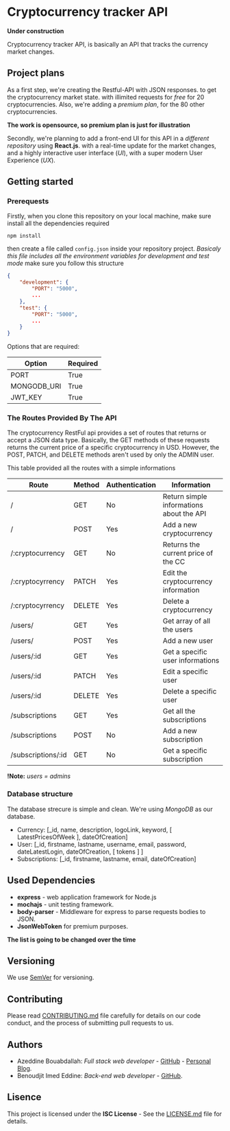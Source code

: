 # Cryptocurrency tracker API
**Under construction**

Cryptocurrency tracker API, is basically an API that tracks the currency market changes.
## Project plans
As a first step, we're creating the Restful-API with JSON responses. to get the cryptocurrency market state. with illimited requests for *free* for 20 cryptocurrencies.
Also, we're adding a *premium plan*, for the 80 other cryptocurrencies.

__The work is opensource, so premium plan is just for illustration__

Secondly, we're planning to add a front-end UI for this API in a *different repository* using **React.js**. with a real-time update for the market changes, and a highly interactive user interface (*UI*), with a super modern User Experience (*UX*).

## Getting started
### Prerequests
Firstly, when you clone this repository on your local machine, make sure install all the dependencies required 
```
npm install
```
then create a file called `config.json` inside your repository project.
*Basicaly this file includes all the environment variables for development and test mode*
make sure you follow this structure

```json
{
    "development": {
        "PORT": "5000",
        ...
    }, 
    "test": {
        "PORT": "5000",
        ...
    }
}
```

Options that are required:

| Option      | Required |
|-------------|----------|
| PORT        | True     |
| MONGODB_URI | True     |
| JWT_KEY     | True     |

### The Routes Provided By The API
The cryptocurrency RestFul api provides a set of routes that returns or accept a JSON data type.
Basically, the GET methods of these requests returns the current price of a specific cryptocurrency in USD. However, the POST, PATCH, and DELETE methods aren't used by only the ADMIN user.

This table provided all the routes with a simple informations

| Route | Method | Authentication | Information |
|---|---|---|---|
| / | GET | No | Return simple informations about the API |
| / | POST | Yes | Add a new cryptocurrency |
| /:cryptocurrency | GET | No | Returns the current price of the CC |
| /:cryptocyrrency | PATCH | Yes | Edit the cryptocurrency information |
| /:cryptocyrrency | DELETE | Yes | Delete a cryptocurrency |
| /users/ | GET | Yes | Get array of all the users |
| /users/ | POST | Yes | Add a new user |
| /users/:id | GET | Yes | Get a specific user informations |
| /users/:id | PATCH | Yes | Edit a specific user |
| /users/:id | DELETE | Yes | Delete a specific user |
| /subscriptions | GET | Yes | Get all the subscriptions |
| /subscriptions | POST | No | Add a new subscription |
| /subscriptions/:id | GET | No | Get a specific subscription |

**!Note:**
*users = admins*

### Database structure
The database strecure is simple and clean. We're using *MongoDB* as our database.

* Currency: [_id, name, description, logoLink, keyword, [ LatestPricesOfWeek ], dateOfCreation]
* User: [_id, firstname, lastname, username, email, password, dateLatestLogin, dateOfCreation, [ tokens ] ]
* Subscriptions: [_id, firstname, lastname, email, dateOfCreation]


## Used Dependencies
* **express** - web application framework for Node.js 
* **mochajs** - unit testing framework.
* **body-parser** - Middleware for express to parse requests bodies to JSON.
* **JsonWebToken** for premium purposes.

__The list is going to be changed over the time__

## Versioning 
We use [SemVer](https://semver.org/) for versioning.

## Contributing
Please read [CONTRIBUTING.md](CONTRIBUTING.md) file carefully for details on our code conduct, and the process of submitting pull requests to us.

## Authors
* Azeddine Bouabdallah: *Full stack web developer* - [GitHub](https://github.com/didoudesigner) - [Personal Blog](https://sedulousdev.com).
* Benoudjit Imed Eddine: *Back-end web developer* - [GitHub](https://github.com/jeydonn).

## Lisence
This project is licensed under the **ISC License** - See the [LICENSE.md](LICENSE.md) file for details.

